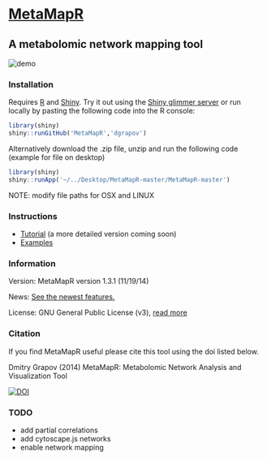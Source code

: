 [MetaMapR](http://dgrapov.github.io/MetaMapR/) 
========

## A metabolomic network mapping tool 
![demo](Manual/metamapr_long.gif)

### Installation
Requires [R](http://cran.us.r-project.org/) and [Shiny](https://github.com/rstudio/shiny-server). 
Try it out using the [Shiny glimmer server](http://spark.rstudio.com/dgrapov/MetaMapR/) 
or run locally by pasting the following code into the R console:
```r
library(shiny)
shiny::runGitHub('MetaMapR','dgrapov')
```
Alternatively download the .zip file, unzip and run the following code (example for file on desktop)
```r
library(shiny)
shiny::runApp('~/../Desktop/MetaMapR-master/MetaMapR-master')
```
NOTE: modify file paths for OSX and LINUX 

### Instructions
* [Tutorial](http://ufpr.dl.sourceforge.net/project/metamapr/Metmapr%20v1.2.1%20tutorial%20v1.doc.pdf) (a more detailed version coming soon)
* [Examples](http://dgrapov.github.io/MetaMapR/)

### Information
Version: MetaMapR version 1.3.1 (11/19/14)

News: [See the newest features.](https://github.com/dgrapov/MetaMapR/blob/master/NEWS.md)

License: GNU General Public License (v3), [read more](https://github.com/dgrapov/MetaMapR/blob/master/LICENSE)

### Citation
If you find MetaMapR useful please cite this tool using the doi listed below.

Dmitry Grapov (2014) MetaMapR: Metabolomic Network Analysis and Visualization Tool

[![DOI](https://zenodo.org/badge/7400/dgrapov/MetaMapR.png)](http://dx.doi.org/10.5281/zenodo.12880)

### TODO
* add partial correlations
* add cytoscape.js networks
* enable network mapping


